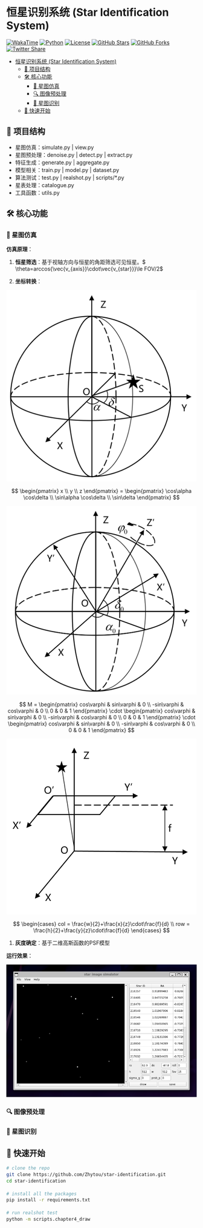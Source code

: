 # 恒星识别系统 (Star Identification System)

[![WakaTime](https://wakatime.com/badge/user/a7b329b7-d489-40d2-9239-8be7cf83b65e/project/018d0c19-921c-4e32-b5ce-f4af890fa9eb.svg)](https://wakatime.com/badge/user/a7b329b7-d489-40d2-9239-8be7cf83b65e/project/018d0c19-921c-4e32-b5ce-f4af890fa9eb)
[![Python](https://img.shields.io/badge/Python-3.10%2B-blue?logo=python)](https://www.python.org/)
[![License](https://img.shields.io/badge/License-MIT-green)](LICENSE)
[![GitHub Stars](https://img.shields.io/github/stars/Zhytou/star-identification)](https://github.com/Zhytou/star-identification/stargazers)
[![GitHub Forks](https://img.shields.io/github/forks/Zhytou/star-identification)](https://github.com/Zhytou/star-identification/network/members)
[![Twitter Share](https://img.shields.io/twitter/url?url=https%3A%2F%2Fgithub.com%2FZhytou%2Fstar-identification&style=social)](https://twitter.com/intent/tweet?text=Check%20out%20this%20awesome%20star%20identification%20system!&url=https%3A%2F%2Fgithub.com%2FZhytou%2Fstar-identification)

- [恒星识别系统 (Star Identification System)](#恒星识别系统-star-identification-system)
  - [📂 项目结构](#-项目结构)
  - [🛠️ 核心功能](#️-核心功能)
    - [🌌 星图仿真](#-星图仿真)
    - [🔍 图像预处理](#-图像预处理)
    - [🎯 星图识别](#-星图识别)
  - [🚀 快速开始](#-快速开始)

## 📂 项目结构

- 星图仿真：simulate.py | view.py
- 星图预处理：denoise.py | detect.py | extract.py
- 特征生成：generate.py | aggregate.py
- 模型相关：train.py | model.py | dataset.py
- 算法测试：test.py | realshot.py | scripts/*.py
- 星表处理：catalogue.py
- 工具函数：utils.py

## 🛠️ 核心功能

### 🌌 星图仿真

**仿真原理**：

1. **恒星筛选**：基于视轴方向与恒星的角距筛选可见恒星。$
    \theta=arccos{\vec{v_{axis}}\cdot\vec{v_{star}}}\le FOV/2$

2. **坐标转换**：
  
![celestial_coord_system](imgs/celestial_coord_system.png)

$$
\begin{pmatrix}
x \\
y \\
z
\end{pmatrix} =
\begin{pmatrix}
\cos\alpha \cos\delta \\
\sin\alpha \cos\delta \\
\sin\delta
\end{pmatrix}
$$

![sensor_coord_system](imgs/sensor_coord_system.png)

$$
M =
\begin{pmatrix}
cos\varphi & sin\varphi & 0 \\
-sin\varphi & cos\varphi & 0 \\
0 & 0 & 1
\end{pmatrix}
\cdot
\begin{pmatrix}
cos\varphi & sin\varphi & 0 \\
-sin\varphi & cos\varphi & 0 \\
0 & 0 & 1
\end{pmatrix}
\cdot
\begin{pmatrix}
cos\varphi & sin\varphi & 0 \\
-sin\varphi & cos\varphi & 0 \\
0 & 0 & 1
\end{pmatrix}
$$

![pixel_coord_system](imgs/pixel_coord_system.png)

$$
\begin{cases}
col = \frac{w}{2}+\frac{x}{z}\cdot\frac{f}{d} \\
row = \frac{h}{2}+\frac{y}{z}\cdot\frac{f}{d}
\end{cases}
$$

1. **灰度确定**：基于二维高斯函数的PSF模型

**运行效果**：

![star_simulator_gui](imgs/star_simulator_gui.png)

### 🔍 图像预处理

### 🎯 星图识别

## 🚀 快速开始

```bash
# clone the repo
git clone https://github.com/Zhytou/star-identification.git  
cd star-identification  

# install all the packages
pip install -r requirements.txt  

# run realshot test
python -m scripts.chapter4_draw
```
